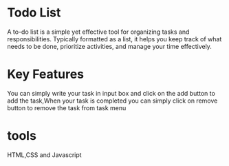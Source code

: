 # Todo List
A to-do list is a simple yet effective tool for organizing tasks and responsibilities. Typically formatted as a list, it helps you keep track of what needs to be done, prioritize activities, and manage your time effectively.
# Key Features
You can simply write your task in input box
and click on the add button to add the task,When your task is completed
you can simply click on remove button to remove the task from task menu
# tools
HTML,CSS and Javascript
